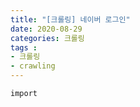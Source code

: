 ```yaml
---
title: "[크롤링] 네이버 로그인"
date: 2020-08-29
categories: 크롤링
tags : 
- 크롤링
- crawling
---
```


```{Python}
import
```
